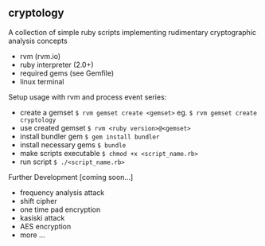 ## cryptology
A collection of simple ruby scripts implementing rudimentary cryptographic analysis concepts
* rvm (rvm.io)
* ruby interpreter (2.0+)
* required gems (see Gemfile)
* linux terminal

Setup usage with rvm and process event series:
* create a gemset
`$ rvm gemset create <gemset>`
eg. `$ rvm gemset create cryptology`
* use created gemset
`$ rvm <ruby version>@<gemset>`
* install bundler gem
`$ gem install bundler`
* install necessary gems
`$ bundle`
* make scripts executable
`$ chmod +x <script_name.rb>`
* run script
`$ ./<script_name.rb>`

Further Development [coming soon...]
* frequency analysis attack
* shift cipher
* one time pad encryption
* kasiski attack  
* AES encryption
* more ...
